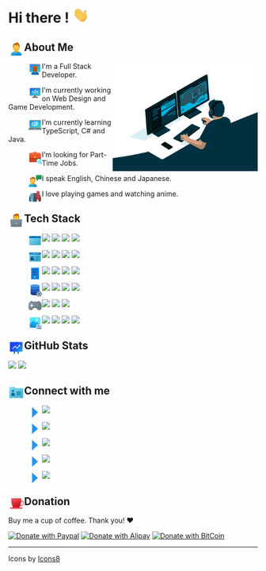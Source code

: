 # Hi there ! <img height="32em" src="/images/hi.gif"/>

## <img height="32em" src="/images/person.svg" align="left"/> About Me

<a target="_blank">
  <img align="right" height="220em" alt="GIF" src="/images/coding.gif">
</a>
  
> <img height="28em" src="/images/workspace.svg" align="left"/>

I'm a Full Stack Developer.
  
> <img height="28em" src="/images/programming.svg" align="left"/>

I’m currently working on Web Design and Game Development.

> <img height="28em" src="/images/notebook.svg" align="left"/>

I’m currently learning TypeScript, C# and Java.

> <img height="28em" src="/images/job.svg" align="left"/>

I’m looking for Part-Time Jobs.

> <img height="28em" src="/images/speak.svg" align="left"/>

I speak English, Chinese and Japanese.

> <img height="28em" src="/images/nintendoswitch.svg" align="left"/>

I love playing games and watching anime.

## <img height="32em" src="/images/laptop.svg" align="left"/> Tech Stack

> <img height="28em" src="/images/application.svg" align="left"/>

![](https://img.shields.io/badge/C%23-239120?style=for-the-badge&logo=csharp)
![](https://img.shields.io/badge/Visual%20Studio-5C2D91?style=for-the-badge&logo=visualstudio)
![](https://img.shields.io/badge/Java-007396?style=for-the-badge&logo=java)
![](https://img.shields.io/badge/Android-545454?style=for-the-badge&logo=androidstudio&logoColor=white)

> <img height="28em" src="/images/webdesign.svg" align="left"/>

![](https://img.shields.io/badge/Angular-DD0031?style=for-the-badge&logo=angular)
![](https://img.shields.io/badge/JavaScript-120A3B?style=for-the-badge&logo=javascript)
![](https://img.shields.io/badge/CSS3-1572B6?style=for-the-badge&logo=css3)
![](https://img.shields.io/badge/HTML5-F5DAAB?style=for-the-badge&logo=html5)
  
> <img height="28em" src="/images/server.svg" align="left"/>

![](https://img.shields.io/badge/Python-97B6FB?style=for-the-badge&logo=python)
![](https://img.shields.io/badge/TypeScript-D8E4F7?style=for-the-badge&logo=typescript)
![](https://img.shields.io/badge/Node.js-AADDAA?style=for-the-badge&logo=node.js)
![](https://img.shields.io/badge/php-121245?style=for-the-badge&logo=php)

> <img height="28em" src="/images/database.svg" align="left"/>

![](https://img.shields.io/badge/MongoDB-86DA56?style=for-the-badge&logo=mongodb)
![](https://img.shields.io/badge/PostgreSQL-213595?style=for-the-badge&logo=postgresql)
![](https://img.shields.io/badge/Sql%20Server-CC2927?style=for-the-badge&logo=microsoftsqlserver)
![](https://img.shields.io/badge/GraphQL-610028?style=for-the-badge&logo=graphql)

> <img height="28em" src="/images/game.svg" align="left"/>

![](https://img.shields.io/badge/Unity-050505?style=for-the-badge&logo=unity)
![](https://img.shields.io/badge/Blender-F8D850?style=for-the-badge&logo=blender)
![](https://img.shields.io/badge/OpenGL-88B6F2?style=for-the-badge&logo=opengl)

> <img height="28em" src="/images/photoedit.svg" align="left"/>

![](https://img.shields.io/badge/Sketch-D54D20?style=for-the-badge&logo=sketch)
![](https://img.shields.io/badge/Figma-922E08?style=for-the-badge&logo=figma)
![](https://img.shields.io/badge/Photoshop-134290?style=for-the-badge&logo=adobephotoshop)
![](https://img.shields.io/badge/Illustrator-A04000?style=for-the-badge&logo=adobeillustrator)

## <img height="32em" src="/images/stats.svg" align="left"/> GitHub Stats

<p>
  <img height="160em" src="https://github-readme-stats.vercel.app/api?username=Shinerising&hide=issues&include_all_commits=true&count_private=true&show_icons=true">
  <img height="160em" src="https://github-readme-stats.vercel.app/api/top-langs/?username=Shinerising&layout=compact">
</p>

## <img height="32em" src="/images/contact.svg" align="left"/> Connect with me

> <img height="28em" src="/images/arrow.svg" align="left"/>

[![](https://img.shields.io/badge/Facebook-@WSapollo-FAFAFA?style=for-the-badge&logo=facebook&logoColor=white&labelColor=1877F3)](https://www.facebook.com/wsapollo)

> <img height="28em" src="/images/arrow.svg" align="left"/>

[![](https://img.shields.io/badge/Twitter-@shinerising-FAFAFA?style=for-the-badge&logo=twitter&logoColor=white&labelColor=1DA1F2)](https://twitter.com/shinerising)

> <img height="28em" src="/images/arrow.svg" align="left"/>

[![](https://img.shields.io/badge/Instagram-@apollowayne-FAFAFA?style=for-the-badge&logo=instagram&logoColor=white&labelColor=E4405F)](https://www.instagram.com/apollowayne/)

> <img height="28em" src="/images/arrow.svg" align="left"/>

[![](https://img.shields.io/badge/Unsplash-@shinerising-FAFAFA?style=for-the-badge&logo=unsplash&logoColor=white&labelColor=212121)](https://unsplash.com/@shinerising)

> <img height="28em" src="/images/arrow.svg" align="left"/>

[![](https://img.shields.io/badge/Codepen-@wapollo-FAFAFA?style=for-the-badge&logo=codepen&logoColor=white&labelColor=212121)](https://codepen.io/wapollo)

## <img height="32em" src="/images/coffee.svg" align="left"/> Donation

Buy me a cup of coffee. Thank you! ❤️

[![Donate with Paypal](https://apollowayne.me/donate_paypal.svg)](https://www.paypal.me/WSapollo/5USD)
[![Donate with Alipay](https://apollowayne.me/donate_alipay.svg)](https://apollowayne.me/alipay.html?amount=20.00&url=https://qr.alipay.com/fkx03883k0k6zcocuduxn70)
[![Donate with BitCoin](https://apollowayne.me/donate_bitcoin.svg)](https://apollowayne.me/bitcoin.html?address=1JHN5EsUiym81q9u7CchLECA4ZnbPGvpDW)

---

Icons by <a target="_blank" href="https://icons8.com">Icons8</a>
